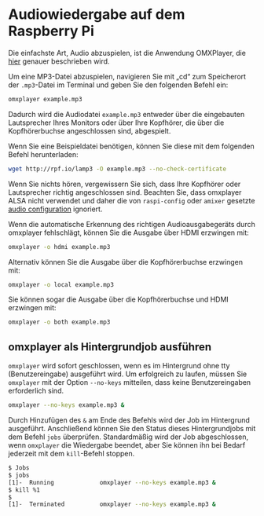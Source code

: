 # Audiowiedergabe auf dem Raspberry Pi

Die einfachste Art, Audio abzuspielen, ist die Anwendung OMXPlayer, die [hier](../../raspbian/applications/omxplayer.md) genauer beschrieben wird.

Um eine MP3-Datei abzuspielen, navigieren Sie mit „cd“ zum Speicherort der `.mp3`-Datei im Terminal und geben Sie den folgenden Befehl ein:

```bash
omxplayer example.mp3
```
    
Dadurch wird die Audiodatei `example.mp3` entweder über die eingebauten Lautsprecher Ihres Monitors oder über Ihre Kopfhörer, die über die Kopfhörerbuchse angeschlossen sind, abgespielt.

Wenn Sie eine Beispieldatei benötigen, können Sie diese mit dem folgenden Befehl herunterladen:

```bash
wget http://rpf.io/lamp3 -O example.mp3 --no-check-certificate
```

Wenn Sie nichts hören, vergewissern Sie sich, dass Ihre Kopfhörer oder Lautsprecher richtig angeschlossen sind. Beachten Sie, dass omxplayer ALSA nicht verwendet und daher die von `raspi-config` oder `amixer` gesetzte [audio configuration](../../configuration/audio-config.md) ignoriert.

Wenn die automatische Erkennung des richtigen Audioausgabegeräts durch omxplayer fehlschlägt, können Sie die Ausgabe über HDMI erzwingen mit:

```bash
omxplayer -o hdmi example.mp3
```

Alternativ können Sie die Ausgabe über die Kopfhörerbuchse erzwingen mit:

```bash
omxplayer -o local example.mp3
```

Sie können sogar die Ausgabe über die Kopfhörerbuchse und HDMI erzwingen mit:

```bash
omxplayer -o both example.mp3
```
## omxplayer als Hintergrundjob ausführen

`omxplayer` wird sofort geschlossen, wenn es im Hintergrund ohne tty (Benutzereingabe) ausgeführt wird. Um erfolgreich zu laufen, müssen Sie `omxplayer` mit der Option `--no-keys` mitteilen, dass keine Benutzereingaben erforderlich sind.

```bash
omxplayer --no-keys example.mp3 &
```

Durch Hinzufügen des `&` am Ende des Befehls wird der Job im Hintergrund ausgeführt. Anschließend können Sie den Status dieses Hintergrundjobs mit dem Befehl `jobs` überprüfen. Standardmäßig wird der Job abgeschlossen, wenn `omxplayer` die Wiedergabe beendet, aber Sie können ihn bei Bedarf jederzeit mit dem `kill`-Befehl stoppen.

```bash
$ Jobs
$ jobs
[1]-  Running             omxplayer --no-keys example.mp3 &
$ kill %1
$
[1]-  Terminated          omxplayer --no-keys example.mp3 &
```